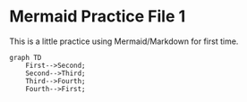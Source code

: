 # Mermaid Practice File 1

This is a little practice using Mermaid/Markdown for first time.

```mermaid
graph TD
    First-->Second;
    Second-->Third;
    Third-->Fourth;
    Fourth-->First;
```